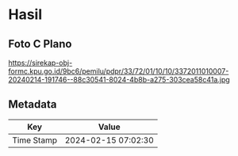 # Hasil

## Foto C Plano

https://sirekap-obj-formc.kpu.go.id/9bc6/pemilu/pdpr/33/72/01/10/10/3372011010007-20240214-191746--88c30541-8024-4b8b-a275-303cea58c41a.jpg


## Metadata

| Key        | Value               |
| ---------- | ------------------- |
| Time Stamp | 2024-02-15 07:02:30 |



